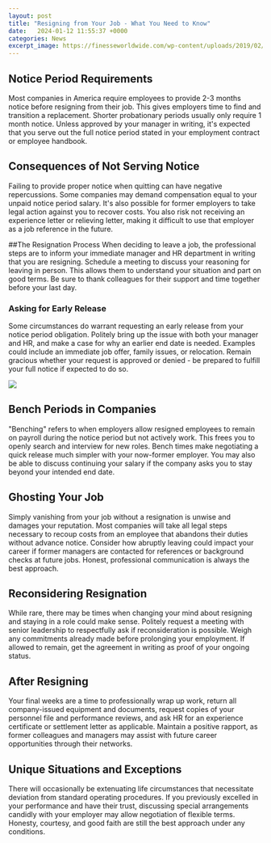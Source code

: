```yaml
---
layout: post
title: "Resigning from Your Job - What You Need to Know"
date:   2024-01-12 11:55:37 +0000
categories: News
excerpt_image: https://finesseworldwide.com/wp-content/uploads/2019/02/how-to-tell-your-boss-you-re-quitting-your-job-2063035_FINAL-5b88037cc9e77c002cc6f46c.png
---
```

## Notice Period Requirements
Most companies in America require employees to provide 2-3 months notice before resigning from their job. This gives employers time to find and transition a replacement. Shorter probationary periods usually only require 1 month notice. Unless approved by your manager in writing, it's expected that you serve out the full notice period stated in your employment contract or employee handbook.

## Consequences of Not Serving Notice
Failing to provide proper notice when quitting can have negative repercussions. Some companies may demand compensation equal to your unpaid notice period salary. It's also possible for former employers to take legal action against you to recover costs. You also risk not receiving an experience letter or relieving letter, making it difficult to use that employer as a job reference in the future.

##The Resignation Process 
 When deciding to leave a job, the professional steps are to inform your immediate manager and HR department in writing that you are resigning. Schedule a meeting to discuss your reasoning for leaving in person. This allows them to understand your situation and part on good terms. Be sure to thank colleagues for their support and time together before your last day.  

### Asking for Early Release
Some circumstances do warrant requesting an early release from your notice period obligation. Politely bring up the issue with both your manager and HR, and make a case for why an earlier end date is needed. Examples could include an immediate job offer, family issues, or relocation. Remain gracious whether your request is approved or denied - be prepared to fulfill your full notice if expected to do so.


![](https://finesseworldwide.com/wp-content/uploads/2019/02/how-to-tell-your-boss-you-re-quitting-your-job-2063035_FINAL-5b88037cc9e77c002cc6f46c.png)
## Bench Periods in Companies
"Benching" refers to when employers allow resigned employees to remain on payroll during the notice period but not actively work. This frees you to openly search and interview for new roles. Bench times make negotiating a quick release much simpler with your now-former employer. You may also be able to discuss continuing your salary if the company asks you to stay beyond your intended end date.

## Ghosting Your Job   
Simply vanishing from your job without a resignation is unwise and damages your reputation. Most companies will take all legal steps necessary to recoup costs from an employee that abandons their duties without advance notice. Consider how abruptly leaving could impact your career if former managers are contacted for references or background checks at future jobs. Honest, professional communication is always the best approach.

## Reconsidering Resignation
While rare, there may be times when changing your mind about resigning and staying in a role could make sense. Politely request a meeting with senior leadership to respectfully ask if reconsideration is possible. Weigh any commitments already made before prolonging your employment. If allowed to remain, get the agreement in writing as proof of your ongoing status.

## After Resigning
Your final weeks are a time to professionally wrap up work, return all company-issued equipment and documents, request copies of your personnel file and performance reviews, and ask HR for an experience certificate or settlement letter as applicable. Maintain a positive rapport, as former colleagues and managers may assist with future career opportunities through their networks.  

## Unique Situations and Exceptions  
There will occasionally be extenuating life circumstances that necessitate deviation from standard operating procedures. If you previously excelled in your performance and have their trust, discussing special arrangements candidly with your employer may allow negotiation of flexible terms. Honesty, courtesy, and good faith are still the best approach under any conditions.